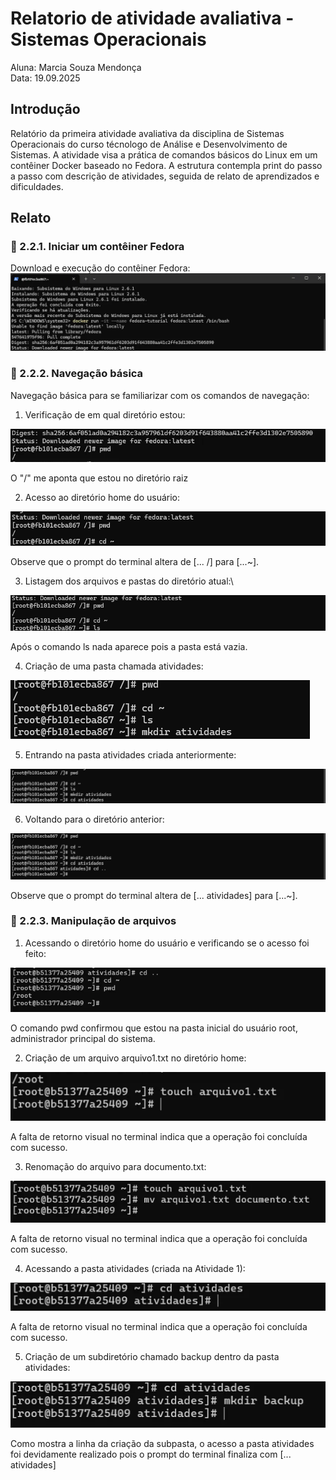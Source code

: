 # Relatorio de atividade avaliativa - Sistemas Operacionais

Aluna: Marcia Souza Mendonça\
Data: 19.09.2025

## Introdução

Relatório da primeira atividade avaliativa da disciplina de Sistemas Operacionais do curso técnologo de Análise e Desenvolvimento de Sistemas. A atividade visa a prática de comandos básicos do Linux em um contêiner Docker baseado no Fedora. A estrutura contempla print do passo a passo com descrição de atividades, seguida de relato de aprendizados e dificuldades.

## Relato

### 📌 2.2.1. Iniciar um contêiner Fedora

Download e execução do contêiner Fedora:
![Print do download e execução do contêiner Fedora:](imagens/imagem1.png)

### 📌 2.2.2. Navegação básica

Navegação básica para se familiarizar com os comandos de navegação:

1. Verificação de em qual diretório estou:

![Print da verificação de diretório:](imagens/imagem2.png)

O "/" me aponta que estou no diretório raiz

2. Acesso ao diretório home do usuário:

![Print do diretório home do usuário:](imagens/imagem3.png)

Observe que o prompt do terminal altera de [... /] para [...~].


3. Listagem dos arquivos e pastas do diretório atual:\

![Print da listagem dos arquivos e pastas do diretório atual:](imagens/imagem4.png)

Após o comando ls nada aparece pois a pasta está vazia.

4. Criação de uma pasta chamada atividades:

![Print da criação de uma pasta chamada atividades:](imagens/imagem5.png)

5. Entrando na pasta atividades criada anteriormente:

![Print de comando para entrar na pasta atividades](imagens/imagem6.png)

6. Voltando para o diretório anterior:

![Print do comando para volta para o diretório anterior](imagens/imagem7.png)

Observe que o prompt do terminal altera de [... atividades] para [...~].

###  📌 2.2.3. Manipulação de arquivos

1. Acessando o diretório home do usuário e verificando se o acesso foi feito:

![Print do processo para acessar o diretório home do usuário e verificação](imagens/imagem8.png)

O comando pwd confirmou que estou na pasta inicial do usuário root, administrador principal do sistema.

2. Criação de um arquivo arquivo1.txt no diretório home:

![Print da criação de um arquivo arquivo1.txt no diretório home](imagens/imagem9.png)

A falta de retorno visual no terminal indica que a operação foi concluída com sucesso. 

3. Renomação do arquivo para documento.txt:

![Print da renomeação do arquivo para documento.txt](imagens/imagem10.png)

A falta de retorno visual no terminal indica que a operação foi concluída com sucesso. 

4. Acessando a pasta atividades (criada na Atividade 1):

![Print do acesso a pasta "atividades"](imagens/imagem11.png)

A falta de retorno visual no terminal indica que a operação foi concluída com sucesso. 

5. Criação de um subdiretório chamado backup dentro da pasta atividades:

![Print da criação da subpasta backup dentro da pasta atividades](imagens/imagem12.png)

Como mostra a linha da criação da subpasta, o acesso a pasta atividades foi devidamente realizado pois o prompt do terminal finaliza com  [... atividades]













